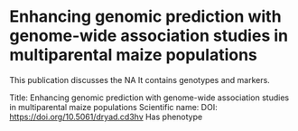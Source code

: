 # Enhancing genomic prediction with genome-wide association studies in multiparental maize populations

This publication discusses the NA
It contains  genotypes and  markers.

Title: Enhancing genomic prediction with genome-wide association studies in multiparental maize populations
Scientific name: 
DOI: https://doi.org/10.5061/dryad.cd3hv
Has phenotype 

